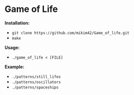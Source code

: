 # Game of Life

__Installation:__

* `git clone https://github.com/mikim42/Game_of_life.git`
* `make`

**Usage:**
* `./game_of_life < [FILE]`

**Example:**
* `./patterns/still_lifes`
* `./patterns/oscillators`
* `./patterns/spaceships`
